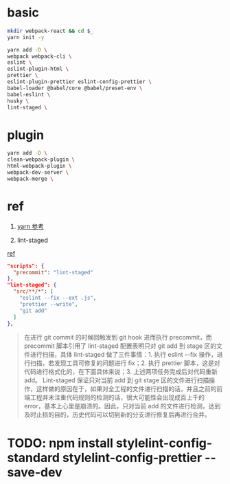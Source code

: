 # basic

```sh
mkdir webpack-react && cd $_
yarn init -y

yarn add -D \
webpack webpack-cli \
eslint \
eslint-plugin-html \
prettier \
eslint-plugin-prettier eslint-config-prettier \
babel-loader @babel/core @babel/preset-env \
babel-eslint \
husky \
lint-staged \
```

# plugin

```sh
yarn add -D \
clean-webpack-plugin \
html-webpack-plugin \
webpack-dev-server \
webpack-merge \
```

# ref

1. [yarn 参考](https://yarnpkg.com/lang/zh-hans/docs/cli/)

2. lint-staged

[ref](https://medium.com/dwarves-foundation/automatically-lint-prettify-your-javascript-project-using-husky-lint-staged-cae8e685bb06)

```json
"scripts": {
  "precommit": "lint-staged"
},
"lint-staged": {
  "src/**/*": [
    "eslint --fix --ext .js",
    "prettier --write",
    "git add"
  ]
},

```

> 在进行 git commit 的时候回触发到 git hook 进而执行 precommit，而 precommit 脚本引用了 lint-staged 配置表明只对 git add 到 stage 区的文件进行扫描，具体 lint-staged 做了三件事情：1. 执行 eslint --fix 操作，进行扫描，若发现工具可修复的问题进行 fix；2. 执行 prettier 脚本，这是对代码进行格式化的，在下面具体来说；3. 上述两项任务完成后对代码重新 add。
> Lint-staged 保证只对当前 add 到 git stage 区的文件进行扫描操作，这样做的原因在于，如果对全工程的文件进行扫描的话，并且之前的前端工程并未注重代码规则的检测的话，很大可能性会出现成百上千的 error，基本上心里是崩溃的。因此，只对当前 add 的文件进行检测，达到及时止损的目的，历史代码可以切到新的分支进行修复后再进行合并。

# TODO: npm install stylelint-config-standard stylelint-config-prettier --save-dev
